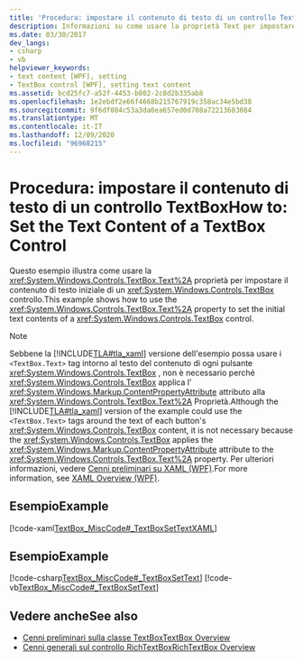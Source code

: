 ```yaml
---
title: 'Procedura: impostare il contenuto di testo di un controllo TextBox'
description: Informazioni su come usare la proprietà Text per impostare il contenuto di testo iniziale di un controllo TextBox Windows Presentation Foundation.
ms.date: 03/30/2017
dev_langs:
- csharp
- vb
helpviewer_keywords:
- text content [WPF], setting
- TextBox control [WPF], setting text content
ms.assetid: bcd25fc7-a52f-4453-b802-2c8d2b335ab8
ms.openlocfilehash: 1e2ebdf2e66f4668b215767919c358ac34e5bd38
ms.sourcegitcommit: 9f6df084c53a3da0ea657ed0d708a72213683084
ms.translationtype: MT
ms.contentlocale: it-IT
ms.lasthandoff: 12/09/2020
ms.locfileid: "96968215"
---
```

# <a name="how-to-set-the-text-content-of-a-textbox-control"></a><span data-ttu-id="a04d1-103">Procedura: impostare il contenuto di testo di un controllo TextBox</span><span class="sxs-lookup"><span data-stu-id="a04d1-103">How to: Set the Text Content of a TextBox Control</span></span>

<span data-ttu-id="a04d1-104">Questo esempio illustra come usare la <xref:System.Windows.Controls.TextBox.Text%2A> proprietà per impostare il contenuto di testo iniziale di un <xref:System.Windows.Controls.TextBox> controllo.</span><span class="sxs-lookup"><span data-stu-id="a04d1-104">This example shows how to use the <xref:System.Windows.Controls.TextBox.Text%2A> property to set the initial text contents of a <xref:System.Windows.Controls.TextBox> control.</span></span>

> [!NOTE]
> <span data-ttu-id="a04d1-105">Sebbene la [!INCLUDE[TLA#tla_xaml](../../../includes/tlasharptla-xaml-md.md)] versione dell'esempio possa usare i `<TextBox.Text>` tag intorno al testo del contenuto di ogni pulsante <xref:System.Windows.Controls.TextBox> , non è necessario perché <xref:System.Windows.Controls.TextBox> applica l' <xref:System.Windows.Markup.ContentPropertyAttribute> attributo alla <xref:System.Windows.Controls.TextBox.Text%2A> Proprietà.</span><span class="sxs-lookup"><span data-stu-id="a04d1-105">Although the [!INCLUDE[TLA#tla_xaml](../../../includes/tlasharptla-xaml-md.md)] version of the example could use the `<TextBox.Text>` tags around the text of each button's <xref:System.Windows.Controls.TextBox> content, it is not necessary because the <xref:System.Windows.Controls.TextBox> applies the <xref:System.Windows.Markup.ContentPropertyAttribute> attribute to the <xref:System.Windows.Controls.TextBox.Text%2A> property.</span></span> <span data-ttu-id="a04d1-106">Per ulteriori informazioni, vedere [Cenni preliminari su XAML (WPF)](/dotnet/desktop-wpf/fundamentals/xaml).</span><span class="sxs-lookup"><span data-stu-id="a04d1-106">For more information, see [XAML Overview (WPF)](/dotnet/desktop-wpf/fundamentals/xaml).</span></span>

## <a name="example"></a><span data-ttu-id="a04d1-107">Esempio</span><span class="sxs-lookup"><span data-stu-id="a04d1-107">Example</span></span>

[!code-xaml[TextBox_MiscCode#_TextBoxSetTextXAML](~/samples/snippets/csharp/VS_Snippets_Wpf/TextBox_MiscCode/CSharp/Window1.xaml#_textboxsettextxaml)]

## <a name="example"></a><span data-ttu-id="a04d1-108">Esempio</span><span class="sxs-lookup"><span data-stu-id="a04d1-108">Example</span></span>

[!code-csharp[TextBox_MiscCode#_TextBoxSetText](~/samples/snippets/csharp/VS_Snippets_Wpf/TextBox_MiscCode/CSharp/Window1.xaml.cs#_textboxsettext)]
[!code-vb[TextBox_MiscCode#_TextBoxSetText](~/samples/snippets/visualbasic/VS_Snippets_Wpf/TextBox_MiscCode/VisualBasic/Window1.xaml.vb#_textboxsettext)]

## <a name="see-also"></a><span data-ttu-id="a04d1-109">Vedere anche</span><span class="sxs-lookup"><span data-stu-id="a04d1-109">See also</span></span>

- [<span data-ttu-id="a04d1-110">Cenni preliminari sulla classe TextBox</span><span class="sxs-lookup"><span data-stu-id="a04d1-110">TextBox Overview</span></span>](textbox-overview.md)
- [<span data-ttu-id="a04d1-111">Cenni generali sul controllo RichTextBox</span><span class="sxs-lookup"><span data-stu-id="a04d1-111">RichTextBox Overview</span></span>](richtextbox-overview.md)
